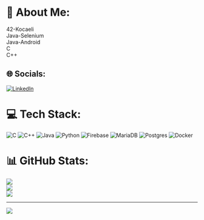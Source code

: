 # 💫 About Me:
42-Kocaeli<br>Java-Selenium<br>Java-Android<br>C<br>C++


## 🌐 Socials:
[![LinkedIn](https://img.shields.io/badge/LinkedIn-%230077B5.svg?logo=linkedin&logoColor=white)](https://linkedin.com/in/alicihancelik) 

# 💻 Tech Stack:
![C](https://img.shields.io/badge/c-%2300599C.svg?style=for-the-badge&logo=c&logoColor=white) ![C++](https://img.shields.io/badge/c++-%2300599C.svg?style=for-the-badge&logo=c%2B%2B&logoColor=white) ![Java](https://img.shields.io/badge/java-%23ED8B00.svg?style=for-the-badge&logo=openjdk&logoColor=white) ![Python](https://img.shields.io/badge/python-3670A0?style=for-the-badge&logo=python&logoColor=ffdd54) ![Firebase](https://img.shields.io/badge/Firebase-039BE5?style=for-the-badge&logo=Firebase&logoColor=white) ![MariaDB](https://img.shields.io/badge/MariaDB-003545?style=for-the-badge&logo=mariadb&logoColor=white) ![Postgres](https://img.shields.io/badge/postgres-%23316192.svg?style=for-the-badge&logo=postgresql&logoColor=white) ![Docker](https://img.shields.io/badge/docker-%230db7ed.svg?style=for-the-badge&logo=docker&logoColor=white)
# 📊 GitHub Stats:
![](https://github-readme-stats.vercel.app/api?username=hexarch&theme=dark&hide_border=false&include_all_commits=false&count_private=false)<br/>
![](https://github-readme-streak-stats.herokuapp.com/?user=hexarch&theme=dark&hide_border=false)<br/>
![](https://github-readme-stats.vercel.app/api/top-langs/?username=hexarch&theme=dark&hide_border=false&include_all_commits=false&count_private=false&layout=compact)

---
[![](https://visitcount.itsvg.in/api?id=hexarch&icon=5&color=1)](https://visitcount.itsvg.in)

<!-- Proudly created with GPRM ( https://gprm.itsvg.in ) -->

